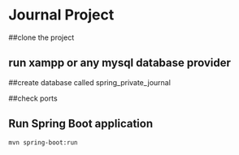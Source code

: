 # Journal Project

##clone the project 

## run xampp or any mysql database provider 

##create database called spring_private_journal

##check ports

## Run Spring Boot application
```
mvn spring-boot:run
```


```


